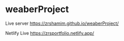 # weaberProject
Live server
https://zrshamim.github.io/weaberProject/

Netlify Live
https://zrsportfolio.netlify.app/
